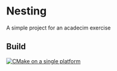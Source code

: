 # Nesting

A simple project for an acadecim exercise

## Build

[![CMake on a single platform](https://github.com/Talhada/Nesting/actions/workflows/cmake-single-platform.yml/badge.svg)](https://github.com/Talhada/Nesting/actions/workflows/cmake-single-platform.yml)
